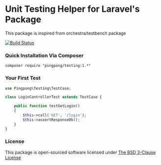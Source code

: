 Unit Testing Helper for Laravel's Package
=========

This package is inspired from orchestra/testbench package

[![Build Status](https://travis-ci.org/pingpong-labs/testing.svg)](https://travis-ci.org/pingpong-labs/testing)

### Quick Installation Via Composer

```
composer require "pingpong/testing:1.*"
```

### Your First Test

```php
use Pingpong\Testing\TestCase;

class LoginControllerTest extends TestCase {

    public function testGetLogin()
    {
        $this->call('GET', '/login');
        $this->assertResponseOk();
    }
}
```

### License

This package is open-sourced software licensed under [The BSD 3-Clause License](http://opensource.org/licenses/BSD-3-Clause)
